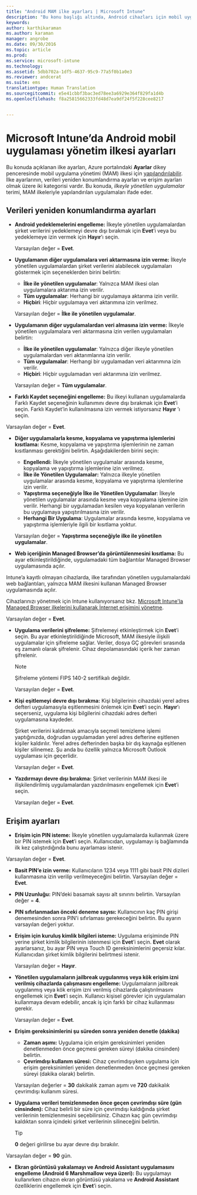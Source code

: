 ```yaml
---
title: "Android MAM ilke ayarları | Microsoft Intune"
description: "Bu konu başlığı altında, Android cihazları için mobil uygulama yönetimi ilkesi ayarları açıklanır."
keywords: 
author: karthikaraman
ms.author: karaman
manager: angrobe
ms.date: 09/30/2016
ms.topic: article
ms.prod: 
ms.service: microsoft-intune
ms.technology: 
ms.assetid: 5dbb702a-1df5-4637-95c9-77a5f0b1a0e3
ms.reviewer: andcerat
ms.suite: ems
translationtype: Human Translation
ms.sourcegitcommit: e5e41cbbf3bac3ed78ee3a6929e364f829fa1d4b
ms.openlocfilehash: f8a25815662333fd48d7ea9df24f5f228cee8217


---
```


# Microsoft Intune’da Android mobil uygulaması yönetim ilkesi ayarları
Bu konuda açıklanan ilke ayarları, Azure portalındaki **Ayarlar** dikey penceresinde mobil uygulama yönetimi (MAM) ilkesi için [yapılandırılabilir](create-and-deploy-mobile-app-management-policies-with-microsoft-intune.md).
İlke ayarlarının, verileri yeniden konumlandırma ayarları ve erişim ayarları olmak üzere iki kategorisi vardır. Bu konuda, *ilkeyle yönetilen uygulamalar* terimi, MAM ilkeleriyle yapılandırılan uygulamaları ifade eder.

##  Verileri yeniden konumlandırma ayarları

- **Android yedeklemelerini engelleme:** İlkeyle yönetilen uygulamalardan şirket verilerini yedeklemeyi devre dışı bırakmak için **Evet**’i veya bu yedeklemeye izin vermek için **Hayır**’ı seçin.

  Varsayılan değer = **Evet**.
- **Uygulamanın diğer uygulamalara veri aktarmasına izin verme:** İlkeyle yönetilen uygulamalardan şirket verilerini alabilecek uygulamaları göstermek için seçeneklerden birini belirtin:
  -   **İlke ile yönetilen uygulamalar**: Yalnızca MAM ilkesi olan uygulamalara aktarıma izin verilir.
  -   **Tüm uygulamalar**: Herhangi bir uygulamaya aktarıma izin verilir.
  -   **Hiçbiri**: Hiçbir uygulamaya veri aktarımına izin verilmez.

  Varsayılan değer = **İlke ile yönetilen uygulamalar**.
- **Uygulamanın diğer uygulamalardan veri almasına izin verme:** İlkeyle yönetilen uygulamalara veri aktarmasına izin verilen uygulamaları belirtin:
  -   **İlke ile yönetilen uygulamalar**: Yalnızca diğer ilkeyle yönetilen uygulamalardan veri aktarımlarına izin verilir.
  -   **Tüm uygulamalar**: Herhangi bir uygulamadan veri aktarımına izin verilir.
  -   **Hiçbiri**: Hiçbir uygulamadan veri aktarımına izin verilmez.

  Varsayılan değer = **Tüm uygulamalar**.

-   **Farklı Kaydet seçeneğini engelleme:** Bu ilkeyi kullanan uygulamalarda Farklı Kaydet seçeneğinin kullanımını devre dışı bırakmak için **Evet**’i seçin. Farklı Kaydet’in kullanılmasına izin vermek istiyorsanız **Hayır** ’ı seçin.

  Varsayılan değer = **Evet**.
- **Diğer uygulamalarla kesme, kopyalama ve yapıştırma işlemlerini kısıtlama:** Kesme, kopyalama ve yapıştırma işlemlerinin ne zaman kısıtlanması gerektiğini belirtin. Aşağıdakilerden birini seçin:
  -   **Engellendi:** İlkeyle yönetilen uygulamalar arasında kesme, kopyalama ve yapıştırma işlemlerine izin verilmez.
  -   **İlke ile Yönetilen Uygulamalar:** Yalnızca ilkeyle yönetilen uygulamalar arasında kesme, kopyalama ve yapıştırma işlemlerine izin verilir.
  -   **Yapıştırma seçeneğiyle İlke ile Yönetilen Uygulamalar**: İlkeyle yönetilen uygulamalar arasında kesme veya kopyalama işlemine izin verilir. Herhangi bir uygulamadan kesilen veya kopyalanan verilerin bu uygulamaya yapıştırılmasına izin verilir.
  -   **Herhangi Bir Uygulama**: Uygulamalar arasında kesme, kopyalama ve yapıştırma işlemleriyle ilgili bir kısıtlama yoktur.

  Varsayılan değer = **Yapıştırma seçeneğiyle ilke ile yönetilen uygulamalar**.
-   **Web içeriğinin Managed Browser’da görüntülenmesini kısıtlama:** Bu ayar etkinleştirildiğinde, uygulamadaki tüm bağlantılar Managed Browser uygulamasında açılır.

  Intune’a kayıtlı olmayan cihazlarda, ilke tarafından yönetilen uygulamalardaki web bağlantıları, yalnızca MAM ilkesini kullanan Managed Browser uygulamasında açılır.

  Cihazlarınızı yönetmek için Intune kullanıyorsanız bkz. [Microsoft Intune'la Managed Browser ilkelerini kullanarak İnternet erişimini yönetme](manage-internet-access-using-managed-browser-policies.md).

  Varsayılan değer = **Evet**.
- **Uygulama verilerini şifreleme:** Şifrelemeyi etkinleştirmek için **Evet**’i seçin. Bu ayar etkinleştirildiğinde Microsoft, MAM ilkesiyle ilişkili uygulamalar için şifreleme sağlar. Veriler, dosya GÇ görevleri sırasında eş zamanlı olarak şifrelenir. Cihaz depolamasındaki içerik her zaman şifrelenir.
  >[!NOTE]
  >Şifreleme yöntemi FIPS 140-2 sertifikalı değildir.

  Varsayılan değer = **Evet**.

- **Kişi eşitlemeyi devre dışı bırakma:** Kişi bilgilerinin cihazdaki yerel adres defteri uygulamasıyla eşitlenmesini önlemek için **Evet**’i seçin. **Hayır**’ı seçerseniz, uygulama kişi bilgilerini cihazdaki adres defteri uygulamasına kaydeder.

  Şirket verilerini kaldırmak amacıyla seçmeli temizleme işlemi yaptığınızda, doğrudan uygulamadan yerel adres defterine eşitlenen kişiler kaldırılır. Yerel adres defterinden başka bir dış kaynağa eşitlenen kişiler silinemez. Şu anda bu özellik yalnızca Microsoft Outlook uygulaması için geçerlidir.

  Varsayılan değer = **Evet**.
- **Yazdırmayı devre dışı bırakma:** Şirket verilerinin MAM ilkesi ile ilişkilendirilmiş uygulamalardan yazdırılmasını engellemek için **Evet**’i seçin.

  Varsayılan değer = **Evet**.

##  Erişim ayarları

- **Erişim için PIN isteme:** İlkeyle yönetilen uygulamalarda kullanmak üzere bir PIN istemek için **Evet**’i seçin. Kullanıcıdan, uygulamayı iş bağlamında ilk kez çalıştırdığında bunu ayarlaması istenir.

 Varsayılan değer = **Evet**.

 -  **Basit PIN’e izin verme:** Kullanıcıların 1234 veya 1111 gibi basit PIN dizileri kullanmasına izin verilip verilmeyeceğini belirtin. Varsayılan değer = **Evet**.
 - **PIN Uzunluğu:** PIN’deki basamak sayısı alt sınırını belirtin. Varsayılan değer = **4**.
 - **PIN sıfırlanmadan önceki deneme sayısı:** Kullanıcının kaç PIN girişi denemesinden sonra PIN'i sıfırlaması gerekeceğini belirtin. Bu ayarın varsayılan değeri yoktur.
- **Erişim için kuruluş kimlik bilgileri isteme:** Uygulama erişiminde PIN yerine şirket kimlik bilgilerinin istenmesi için **Evet**’i seçin. **Evet** olarak ayarlarsanız, bu ayar PIN veya Touch ID gereksinimlerini geçersiz kılar. Kullanıcıdan şirket kimlik bilgilerini belirtmesi istenir.

  Varsayılan değer = **Hayır**.
- **Yönetilen uygulamaların jailbreak uygulanmış veya kök erişim izni verilmiş cihazlarda çalışmasını engelleme:** Uygulamaların jailbreak uygulanmış veya kök erişim izni verilmiş cihazlarda çalıştırılmasını engellemek için **Evet**’i seçin. Kullanıcı kişisel görevler için uygulamaları kullanmaya devam edebilir, ancak iş için farklı bir cihaz kullanması gerekir.

  Varsayılan değer = **Evet**.
- **Erişim gereksinimlerini şu süreden sonra yeniden denetle (dakika)**
  -   **Zaman aşımı:** Uygulama için erişim gereksinimleri yeniden denetlenmeden önce geçmesi gereken süreyi (dakika cinsinden) belirtin.
  -   **Çevrimdışı kullanım süresi:** Cihaz çevrimdışıyken uygulama için erişim gereksinimleri yeniden denetlenmeden önce geçmesi gereken süreyi (dakika olarak) belirtin.

  Varsayılan değerler = **30** dakikalık zaman aşımı ve **720** dakikalık çevrimdışı kullanım süresi.

-   **Uygulama verileri temizlenmeden önce geçen çevrimdışı süre (gün cinsinden):** Cihaz belirli bir süre için çevrimdışı kaldığında şirket verilerinin temizlenmesini seçebilirsiniz.  Cihazın kaç gün çevrimdışı kaldıktan sonra içindeki şirket verilerinin silineceğini belirtin.

    >[!TIP]
    >**0** değeri girilirse bu ayar devre dışı bırakılır.

  Varsayılan değer = **90** gün.
- **Ekran görüntüsü yakalamayı ve Android Assistant uygulamasını engelleme (Android 6 Marshmallow veya üzeri):** Bu uygulamayı kullanırken cihazın ekran görüntüsü yakalama ve **Android Assistant** özelliklerini engellemek için **Evet**’i seçin.



<!--HONumber=Oct16_HO3-->


